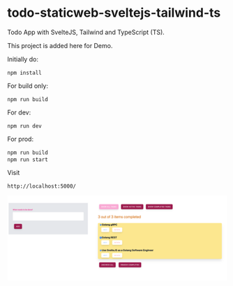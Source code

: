# todo-staticweb-sveltejs-tailwind-ts


Todo App with SvelteJS, Tailwind and TypeScript (TS).

This project is added here for Demo.

Initially do:
```
npm install
```

For build only:

```shell
npm run build
```

For dev:
```shell
npm run dev
```

For prod:
```shell
npm run build
npm run start
```

Visit
```
http://localhost:5000/
```

![tasks.png](tasks.png)